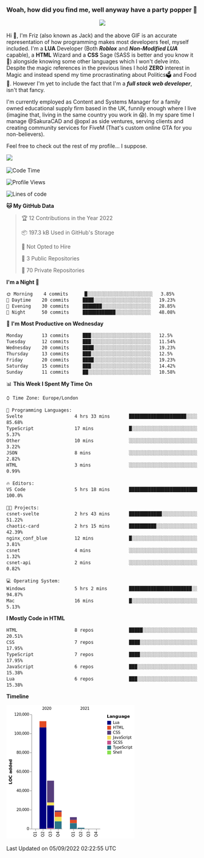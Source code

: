 ### Woah, how did you find me, well anyway have a party popper 🎉

<p align="center">
  <img  src="https://66.media.tumblr.com/d2766024a15e8c140bf20f314664eed2/d1615166bf58615c-d8/s400x600/aabc473a64edc43599d5345fd1e9e792d66ecc48.gifv">
</p>

Hi :wave:, I'm Friz (also known as Jack) and the above GIF is an accurate representation of how programming makes most developers feel, myself included. I'm a **LUA** Developer (Both ***Roblox*** and ***Non-Modified LUA*** capable), a **HTML** Wizard and a **CSS** Sage (SASS is better and you know it :pray:) alongside knowing some other languages which I won't delve into. Despite the magic references in the previous lines I hold **ZERO** interest in Magic and instead spend my time procrastinating about Politics🗳️ and Food🍔. However I'm yet to include the fact that I'm a ***full stack web developer***, isn't that fancy.

I'm currently employed as Content and Systems Manager for a family owned educational supply firm based in the UK, funnily enough where I live (imagine that, living in the same country you work in 😱). In my spare time I manage @SakuraCAD and @opxl as side ventures, serving clients and creating community services for FiveM (That's custom online GTA for you non-believers).

Feel free to check out the rest of my profile... I suppose.

<a href="https://github.com/anuraghazra/github-readme-stats">
  <img  src="https://github-readme-stats.vercel.app/api?username=JackOPXL&count_private=true&show_icons=true&theme=tokyonight" />
</a>



<!--START_SECTION:waka-->
![Code Time](http://img.shields.io/badge/Code%20Time-0%20secs-blue)

![Profile Views](http://img.shields.io/badge/Profile%20Views-0-blue)

![Lines of code](https://img.shields.io/badge/From%20Hello%20World%20I%27ve%20Written-199%20Thousand%20lines%20of%20code-blue)

**🐱 My GitHub Data** 

> 🏆 12 Contributions in the Year 2022
 > 
> 📦 197.3 kB Used in GitHub's Storage 
 > 
> 🚫 Not Opted to Hire
 > 
> 📜 3 Public Repositories 
 > 
> 🔑 70 Private Repositories  
 > 
**I'm a Night 🦉** 

```text
🌞 Morning    4 commits      █░░░░░░░░░░░░░░░░░░░░░░░░   3.85% 
🌆 Daytime    20 commits     ████░░░░░░░░░░░░░░░░░░░░░   19.23% 
🌃 Evening    30 commits     ███████░░░░░░░░░░░░░░░░░░   28.85% 
🌙 Night      50 commits     ████████████░░░░░░░░░░░░░   48.08%

```
📅 **I'm Most Productive on Wednesday** 

```text
Monday       13 commits     ███░░░░░░░░░░░░░░░░░░░░░░   12.5% 
Tuesday      12 commits     ███░░░░░░░░░░░░░░░░░░░░░░   11.54% 
Wednesday    20 commits     ████░░░░░░░░░░░░░░░░░░░░░   19.23% 
Thursday     13 commits     ███░░░░░░░░░░░░░░░░░░░░░░   12.5% 
Friday       20 commits     ████░░░░░░░░░░░░░░░░░░░░░   19.23% 
Saturday     15 commits     ███░░░░░░░░░░░░░░░░░░░░░░   14.42% 
Sunday       11 commits     ██░░░░░░░░░░░░░░░░░░░░░░░   10.58%

```


📊 **This Week I Spent My Time On** 

```text
⌚︎ Time Zone: Europe/London

💬 Programming Languages: 
Svelte                   4 hrs 33 mins       █████████████████████░░░░   85.68% 
TypeScript               17 mins             █░░░░░░░░░░░░░░░░░░░░░░░░   5.37% 
Other                    10 mins             ░░░░░░░░░░░░░░░░░░░░░░░░░   3.22% 
JSON                     8 mins              ░░░░░░░░░░░░░░░░░░░░░░░░░   2.82% 
HTML                     3 mins              ░░░░░░░░░░░░░░░░░░░░░░░░░   0.99%

🔥 Editors: 
VS Code                  5 hrs 18 mins       █████████████████████████   100.0%

🐱‍💻 Projects: 
csnet-svelte             2 hrs 43 mins       ████████████░░░░░░░░░░░░░   51.22% 
chaotic-card             2 hrs 15 mins       ██████████░░░░░░░░░░░░░░░   42.39% 
nginx_conf_blue          12 mins             █░░░░░░░░░░░░░░░░░░░░░░░░   3.81% 
csnet                    4 mins              ░░░░░░░░░░░░░░░░░░░░░░░░░   1.32% 
csnet-api                2 mins              ░░░░░░░░░░░░░░░░░░░░░░░░░   0.82%

💻 Operating System: 
Windows                  5 hrs 2 mins        ███████████████████████░░   94.87% 
Mac                      16 mins             █░░░░░░░░░░░░░░░░░░░░░░░░   5.13%

```

**I Mostly Code in HTML** 

```text
HTML                     8 repos             █████░░░░░░░░░░░░░░░░░░░░   20.51% 
CSS                      7 repos             ████░░░░░░░░░░░░░░░░░░░░░   17.95% 
TypeScript               7 repos             ████░░░░░░░░░░░░░░░░░░░░░   17.95% 
JavaScript               6 repos             ███░░░░░░░░░░░░░░░░░░░░░░   15.38% 
Lua                      6 repos             ███░░░░░░░░░░░░░░░░░░░░░░   15.38%

```


**Timeline**

![Chart not found](https://raw.githubusercontent.com/JackOPXL/JackOPXL/master/charts/bar_graph.png) 


 Last Updated on 05/09/2022 02:22:55 UTC
<!--END_SECTION:waka-->

